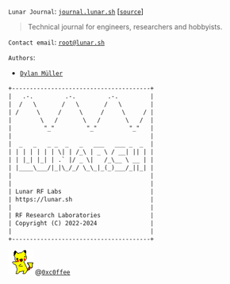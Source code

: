 `Lunar Journal`: [`journal.lunar.sh`](https://journal.lunar.sh/) [[`source`](https://github.com/lunarjournal/lunarjournal.github.io/)]

> Technical journal for engineers, researchers and hobbyists.

`Contact email`: [`root@lunar.sh`](mailto:root@lunar.sh)

`Authors`: 
- [`Dylan Müller`](https://www.linkedin.com/in/dylanmuller)

```
+---------------------------------------+
|   .-.         .-.         .-.         |
|  /   \       /   \       /   \        |
| /     \     /     \     /     \     / |
|        \   /       \   /       \   /  |
|         "_"         "_"         "_"   |
|                                       |
|  _   _   _ _  _   _   ___   ___ _  _  |
| | | | | | | \| | /_\ | _ \ / __| || | |
| | |_| |_| | .` |/ _ \|   /_\__ \ __ | |
| |____\___/|_|\_/_/ \_\_|_(_)___/_||_| |
|                                       |
|                                       |
| Lunar RF Labs                         |
| https://lunar.sh                      |
|                                       |
| RF Research Laboratories              |
| Copyright (C) 2022-2024               |
|                                       |
+---------------------------------------+
```

[![](https://github.com/lunarjournal/stegwasm/blob/master/giffy/int.gif?raw=true)](https://github.com/lunarjournal/stegwasm) @[`0xc0ffee`](https://buymeacoffee.com/lunarjournal)
